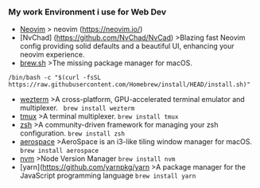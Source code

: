 ### My work Environment i use for Web Dev

- [Neovim](https://github.com/neovim/neovim) > neovim (https://neovim.io/)
- [NvChad] (https://github.com/NvChad/NvCad) >Blazing fast Neovim config providing solid defaults and a beautiful UI, enhancing your neovim experience.
- [brew.sh](https://github.com/Homebrew/brew) >The missing package manager for macOS.

`/bin/bash -c "$(curl -fsSL https://raw.githubusercontent.com/Homebrew/install/HEAD/install.sh)"`
- [wezterm](https://github.com/wez/wezterm) >A cross-platform, GPU-accelerated terminal emulator and multiplexer. ` brew install wezterm`
- [tmux](https://github.com/tmux/tmux) >A terminal multiplexer.
`brew install tmux `
- [zsh](https://github.com/ohmyzsh/ohmyzsh) >A community-driven framework for managing your zsh configuration.
`brew install zsh`
- [aerospace](https://github.com/aerospace/aerospace) >AeroSpace is an i3-like tiling window manager for macOS.
`brew install aerospace`
- [nvm](https://github.com/nvm-sh/nvm) >Node Version Manager
`brew install nvm`
- [yarn](https://github.com/yarnpkg/yarn >A package manager for the JavaScript programming language
`brew install yarn`
